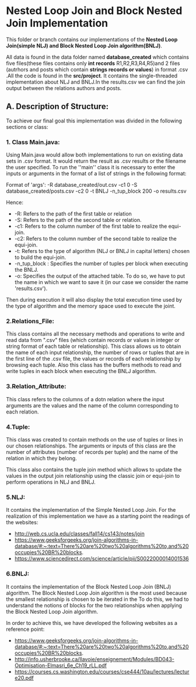 # Nested Loop Join and Block Nested Join Implementation

This folder or branch contains our implementations of the **Nested Loop Join(simple NLJ) and Block Nested Loop Join algorithm(BNLJ)**. 

 All data is found in the data folder named **database_created** which contains five files(these files contains only **int records** R1,R2,R3,R4,R5)and 2 files (autrhors and posts which contain **strings records or values**) in format .csv .All the code is found in the **src/project**. It contains the single-threaded implementation about NLJ and BNLJ.In the results.csv we can find the join output between the relations authors and posts.

## A. Description of Structure:

To achieve our final goal this implementation was divided in the following sections or class:

### 1. Class Main.java:
Using Main.java would allow both implementations to run on existing data sets in .csv format. It would return the result as .csv results or the filename the user specified. To run the ''main'' class it is necessary to enter the inputs or arguments in the format of a list of strings in the following format:

Format of 'args': -R database_created/out.csv -c1 0 -S database_created/posts.csv -c2 0 -t BNLJ -n_tup_block 200 -o results.csv

Hence:
* -R: Refers to the path of the first table or relation 
* -S: Refers to the path of the second table or relation. 
* -c1: Refers to the column number of the first table to realize the equi-join.
* -c2: Refers to the column number of the second table to realize the equi-join.
* -t: Refers to the type of algorithm (NLJ or BNLJ in capital letters) chosen to build the equi-join.
* -n_tup_block : Specifies the number of tuples per block when executing the BNLJ.
* -o: Specifies the output of the attached table. To do so, we have to put the name in which we want to save it (in our case we consider the name 'results.csv').

Then during execution it will also display the total execution time used by the type of algorithm and the memory space used to execute the joint.

### 2.Relations_File:
This class contains all the necessary methods and operations to write and read data from ".csv" files (which contain records or values in integer or string format of each table or relationship). This class allows us to obtain the name of each input relationship, the number of rows or tuples that are in the first line of the .csv file, the values or records of each relationship by browsing each tuple. Also this class has the buffers methods to read and write tuples in each block when executing the BNLJ algorithm.

### 3.Relation_Attribute:
This class refers to the columns of a dotn relation where the input arguments are the values and the name of the column corresponding to each relation.

### 4.Tuple:

This class was created to contain methods on the use of tuples or lines in our chosen relationships. The arguments or inputs of this class are the number of attributes (number of records per tuple) and the name of the relation in which they belong.

This class also contains the tuple join method which allows to update the values in the output join relationship using the classic join or equi-join to perform operations in NLJ and BNLJ.

### 5.NLJ:
 It contains the implementation of the Simple Nested Loop Join. For the realization of this implementation we have as a starting point 
 the readings of the websites:
- http://web.cs.ucla.edu/classes/fall14/cs143/notes/join
- https://www.geeksforgeeks.org/join-algorithms-in-database/#:~:text=There%20are%20two%20algorithms%20to,and%20occupies%20BR%20blocks.
- https://www.sciencedirect.com/science/article/pii/S0022000014001536

### 6.BNLJ:
 It contains the implementation of the Block Nested Loop Join (BNLJ) algorithm. 
The Block Nested Loop Join algorithm is the most used because the smallest relationship is chosen to be iterated in the
To do this, we had to understand the notions of blocks for the two relationships when applying the Block Nested Loop Join algorithm.

In order to achieve this, we have developed the following websites as a reference point:

- https://www.geeksforgeeks.org/join-algorithms-in-database/#:~:text=There%20are%20two%20algorithms%20to,and%20occupies%20BR%20blocks.
- http://info.usherbrooke.ca/llavoie/enseignement/Modules/BD043-Optimisation-Elmasri_6e_Ch19_rLL.pdf
- https://courses.cs.washington.edu/courses/cse444/10au/lectures/lecture20.pdf





